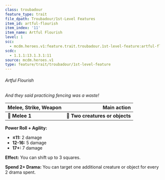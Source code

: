 ```yaml
---
class: troubadour
feature_type: trait
file_dpath: Troubadour/1st-Level Features
item_id: artful-flourish
item_index: '11'
item_name: Artful Flourish
level: 1
scc:
  - mcdm.heroes.v1:feature.trait.troubadour.1st-level-feature:artful-flourish
scdc:
  - 1.1.1:13.1.3.1:11
source: mcdm.heroes.v1
type: feature/trait/troubadour/1st-level-feature
---
```


###### Artful Flourish

*And they said practicing fencing was a waste!*

| **Melee, Strike, Weapon** |                 **Main action** |
| ------------------------- | ------------------------------: |
| **📏 Melee 1**            | **🎯 Two creatures or objects** |

**Power Roll + Agility:**

- **≤11:** 2 damage
- **12-16:** 5 damage
- **17+:** 7 damage

**Effect:** You can shift up to 3 squares.

**Spend 2+ Drama:** You can target one additional creature or object for every 2 drama spent.
